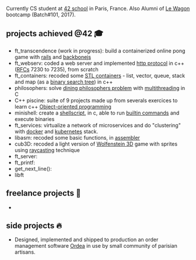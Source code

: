 Currently CS student at [42 school](https://github.com/42Paris) in Paris, France.
Also Alumni of [Le Wagon](https://github.com/lewagon) bootcamp (Batch#101, 2017).

## projects achieved @42 🎓
- ft_transcendence (work in progress): build a containerized online pong game with [rails](https://rubyonrails.org/) and [backbonejs](https://backbonejs.org/)
- ft_webserv: coded a web server and implemented [http protocol](https://fr.wikipedia.org/wiki/Hypertext_Transfer_Protocol) in c++ ([RFCs](https://en.wikipedia.org/wiki/List_of_RFCs) 7230 to 7235), from scratch
- ft_containers: recoded some [STL containers](https://en.cppreference.com/w/cpp/container) - list, vector, queue, stack and map (as a [binary search tree](https://fr.wikipedia.org/wiki/Arbre_binaire_de_recherche)) in c++
- philosophers: solve [dining philosophers problem](https://en.wikipedia.org/wiki/Dining_philosophers_problem) with [multithreading](https://en.wikipedia.org/wiki/Multithreading_(computer_architecture)) in C
- C++ piscine: suite of 9 projects made up from severals exercices to learn c++ [Object-oriented programming](https://en.wikipedia.org/wiki/Object-oriented_programming)
- minishell: create a [shellscript](https://en.wikipedia.org/wiki/Shell_script), in c, able to run [builtin commands](https://en.wikipedia.org/wiki/Shell_builtin#:~:text=In%20computing%2C%20a%20shell%20builtin,is%20no%20program%20loading%20overhead.) and execute binaries
- ft_services: virtualize a network of microservices and do "clustering" with [docker](https://www.docker.com/) and [kubernetes](https://kubernetes.io/) stack.
- libasm: recoded some basic functions, in [assembler](https://en.wikipedia.org/wiki/Assembly_language)
- cub3D: recoded a light version of [Wolfenstein 3D](https://en.wikipedia.org/wiki/Wolfenstein_3D) game with sprites using [raycasting](https://en.wikipedia.org/wiki/Ray_casting) technique
- ft_server:
- ft_printf:
- get_next_line():
- libft

## freelance projects 💸
-

## side projects 🔥
- Designed, implemented and shipped to production an order management software [Ordea](https://www.ordea.co/) in use by small community of parisian artisans.

